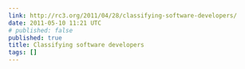 ```yaml
---
link: http://rc3.org/2011/04/28/classifying-software-developers/
date: 2011-05-10 11:21 UTC
# published: false
published: true
title: Classifying software developers
tags: []
---
```




